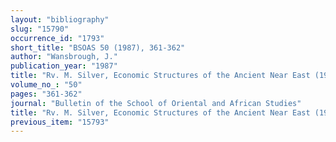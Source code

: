 ```yaml
---
layout: "bibliography"
slug: "15790"
occurrence_id: "1793"
short_title: "BSOAS 50 (1987), 361-362"
author: "Wansbrough, J."
publication_year: "1987"
title: "Rv. M. Silver, Economic Structures of the Ancient Near East (1985)"
volume_no_: "50"
pages: "361-362"
journal: "Bulletin of the School of Oriental and African Studies"
title: "Rv. M. Silver, Economic Structures of the Ancient Near East (1985)"
previous_item: "15793"
---
```

